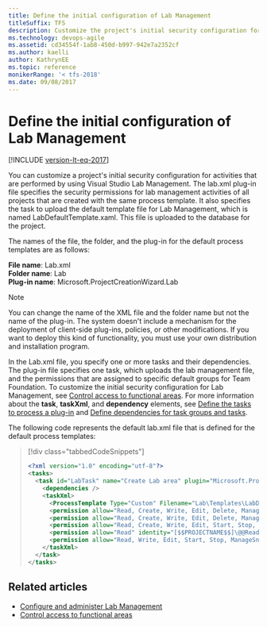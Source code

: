 ```yaml
---
title: Define the initial configuration of Lab Management 
titleSuffix: TFS
description: Customize the project's initial security configuration for Lab Management and Team Foundation Server
ms.technology: devops-agile
ms.assetid: cd34554f-1ab8-450d-b997-942e7a2352cf
ms.author: kaelli
author: KathrynEE
ms.topic: reference
monikerRange: '< tfs-2018' 
ms.date: 09/08/2017
---
```



# Define the initial configuration of Lab Management

[!INCLUDE [version-lt-eq-2017](../../includes/version-lt-eq-2017.md)]

You can customize a project's initial security configuration for activities that are performed by using Visual Studio Lab Management. The lab.xml plug-in file specifies the security permissions for lab management activities of all projects that are created with the same process template. It also specifies the task to upload the default template file for Lab Management, which is named LabDefaultTemplate.xaml. This file is uploaded to the database for the project.  
  
The names of the file, the folder, and the plug-in for the default process templates are as follows:  
    
**File name**: Lab.xml  
**Folder name**: Lab  
**Plug-in name**: Microsoft.ProjectCreationWizard.Lab  
  
> [!NOTE]  
>  You can change the name of the XML file and the folder name but not the name of the plug-in. The system doesn't include a mechanism for the deployment of client-side plug-ins, policies, or other modifications. If you want to deploy this kind of functionality, you must use your own distribution and installation program.  
  
 In the Lab.xml file, you specify one or more tasks and their dependencies. The plug-in file specifies one task, which uploads the lab management file, and the permissions that are assigned to specific default groups for Team Foundation. To customize the initial security configuration for Lab Management, see [Control access to functional areas](control-access-to-functional-areas.md). For more information about the **task**, **taskXml**, and **dependency** elements, see [Define the tasks to process a plug-in](define-tasks-to-process-a-plug-in.md) and [Define dependencies for task groups and tasks](define-dependencies-plug-ins-groups-tasks.md).  
  
 The following code represents the default lab.xml file that is defined for the default process templates:  
  
> [!div class="tabbedCodeSnippets"]
> ```XML
> <?xml version="1.0" encoding="utf-8"?>  
> <tasks>  
>   <task id="LabTask" name="Create Lab area" plugin="Microsoft.ProjectCreationWizard.Lab" completionMessage="Lab Task completed.">  
>     <dependencies />  
>     <taskXml>  
>       <ProcessTemplate Type="Custom" Filename="Lab\Templates\LabDefaultTemplate.xaml" Description="This is the default Lab process template for this Team Project." ServerPath="$/$$PROJECTNAME$$/BuildProcessTemplates" />  
>       <permission allow="Read, Create, Write, Edit, Delete, ManagePermissions, ManageChildPermissions, Start, Stop, ManageSnapshots, Pause, ManageLocation, DeleteLocation" identity="$$PROJECTCOLLECTIONADMINGROUP$$" />  
>       <permission allow="Read, Create, Write, Edit, Delete, ManageChildPermissions, Start, Stop, ManageSnapshots, Pause, ManageLocation, DeleteLocation" identity="[$$PROJECTNAME$$]\$$PROJECTADMINGROUP$$" />  
>       <permission allow="Read, Create, Write, Edit, Start, Stop, ManageSnapshots, Pause" identity="[$$PROJECTNAME$$]\@@Contributors@@" />  
>       <permission allow="Read" identity="[$$PROJECTNAME$$]\@@Readers@@" />  
>       <permission allow="Read, Write, Edit, Start, Stop, ManageSnapshots, Pause" identity="$$BUILDSERVICEGROUP$$" />  
>     </taskXml>  
>   </task>  
> </tasks>  
> ```  
  
## Related articles  
-  [Configure and administer Lab Management](/previous-versions/dd936084(v=vs.140))   
-  [Control access to functional areas](control-access-to-functional-areas.md)